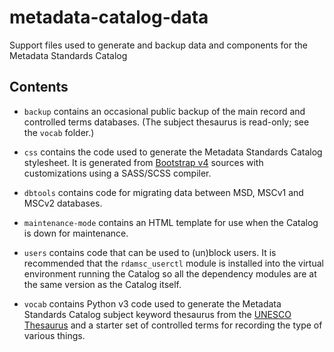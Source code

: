 # metadata-catalog-data

Support files used to generate and backup data and components for the Metadata
Standards Catalog

## Contents

  - `backup` contains an occasional public backup of the main record and
    controlled terms databases. (The subject thesaurus is read-only; see the
    `vocab` folder.)

  - `css` contains the code used to generate the Metadata Standards Catalog
    stylesheet. It is generated from [Bootstrap v4] sources with customizations
    using a SASS/SCSS compiler.

  - `dbtools` contains code for migrating data between MSD, MSCv1 and MSCv2
    databases.

  - `maintenance-mode` contains an HTML template for use when the Catalog is
    down for maintenance.

  - `users` contains code that can be used to (un)block users. It is recommended
    that the `rdamsc_userctl` module is installed into the virtual environment
    running the Catalog so all the dependency modules are at the same version
    as the Catalog itself.

  - `vocab` contains Python v3 code used to generate the Metadata Standards
    Catalog subject keyword thesaurus from the [UNESCO Thesaurus] and a starter
    set of controlled terms for recording the type of various things.

[Bootstrap v4]: https://getbootstrap.com/
[UNESCO Thesaurus]: http://vocabularies.unesco.org/

